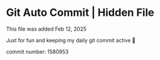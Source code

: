 # Git Auto Commit | Hidden File

This file was added Feb 12, 2025

Just for fun and keeping my daily git commit active 🤪

commit number: 1580953
